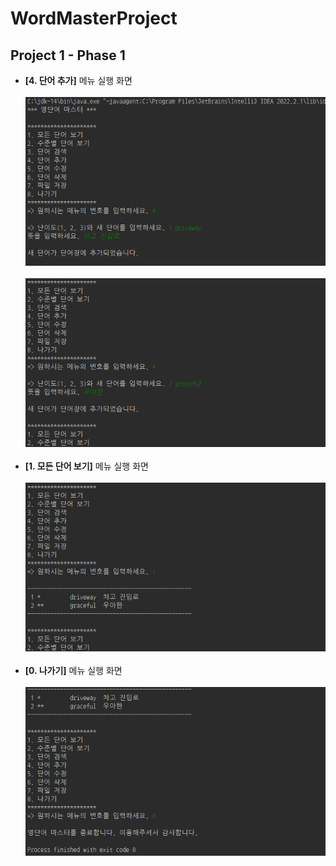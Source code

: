 # WordMasterProject
## Project 1 - Phase 1
- <b>[4. 단어 추가]</b> 메뉴 실행 화면<br/><br/>
<img src="screenshots/단어 추가 (1).png"></img><br/><br/>
<img src="screenshots/단어 추가 (2).png"></img><br/><br/>
- <b>[1. 모든 단어 보기]</b> 메뉴 실행 화면<br/><br/>
<img src="screenshots/모든 단어 보기.png"></img><br/><br/>
- <b>[0. 나가기]</b> 메뉴 실행 화면<br/><br/>
<img src="screenshots/나가기.png"></img><br/><br/>
